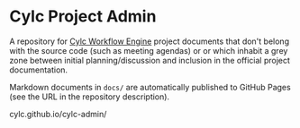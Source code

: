 # Cylc Project Admin

A repository for [Cylc Workflow Engine](https://github.com/cylc/cylc) project
documents that don't belong with the source code (such as meeting agendas) or
or which inhabit a grey zone between initial planning/discussion and inclusion
in the official project documentation.

Markdown documents in `docs/` are automatically published to GitHub Pages (see
the URL in the repository description).

cylc.github.io/cylc-admin/
